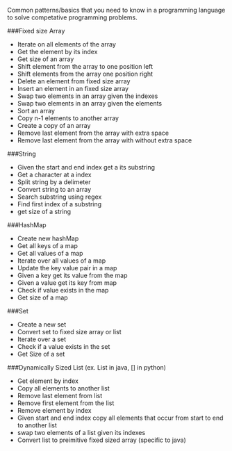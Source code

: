 Common patterns/basics that you need to know in a programming language to solve competative programming problems.

###Fixed size Array
- Iterate on all elements of the array
- Get the element by its index 
- Get size of an array
- Shift element from the array to one position left
- Shift elements from the array one position right
- Delete an element from fixed size array
- Insert an element in an fixed size array
- Swap two elements in an array given the indexes
- Swap two elements in an array given the elements
- Sort an array
- Copy n-1 elements to another array
- Create a copy of an array
- Remove last element from the array with extra space
- Remove last element from the array with without extra space

###String
- Given the start and end index get a its substring
- Get a character at a index
- Split string by a delimeter
- Convert string to an array
- Search substring using regex
- Find first index of a substring
- get size of a string

###HashMap
- Create new hashMap
- Get all keys of a map
- Get all values of a map
- Iterate over all values of a map
- Update the key value pair in a map
- Given a key get its value from the map
- Given a value get its key from map
- Check if value exists in the map
- Get size of a map

###Set
- Create a new set
- Convert set to fixed size array or list
- Iterate over a set
- Check if a value exists in the set
- Get Size of a set

###Dynamically Sized List (ex. List in java, [] in python)
- Get element by index
- Copy all elements to another list
- Remove last element from list
- Remove first element from the list
- Remove element by index
- Given start and end index copy all elements that occur from start to end to another list
- swap two elements of a list given its indexes
- Convert list to preimitive fixed sized array (specific to java)
